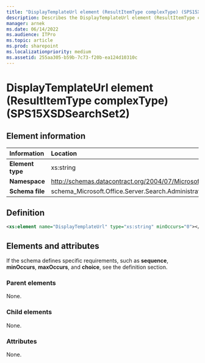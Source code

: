```yaml
---
title: "DisplayTemplateUrl element (ResultItemType complexType) (SPS15XSDSearchSet2)"
description: Describes the DisplayTemplateUrl element (ResultItemType complexType) (SPS15XSDSearchSet2) and provides the element information, a definition, and the elements and attributes.
manager: arnek
ms.date: 06/14/2022
ms.audience: ITPro
ms.topic: article
ms.prod: sharepoint
ms.localizationpriority: medium
ms.assetid: 255aa305-b59b-7c73-f20b-ea124d10310c
---
```


# DisplayTemplateUrl element (ResultItemType complexType) (SPS15XSDSearchSet2)

 
  
## Element information

|Information|Location|
|:-----|:-----|
|**Element type** |xs:string |
|**Namespace** |http://schemas.datacontract.org/2004/07/Microsoft.Office.Server.Search.Administration |
|**Schema file** |schema_Microsoft.Office.Server.Search.Administration.xsd |
   
## Definition

```XML
<xs:element name="DisplayTemplateUrl" type="xs:string" minOccurs="0"></xs:element>

```

## Elements and attributes

If the schema defines specific requirements, such as **sequence**, **minOccurs**, **maxOccurs**, and **choice**, see the definition section. 
  
### Parent elements

None.
  
### Child elements

None.
  
### Attributes

None.
  

